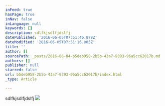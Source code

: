 ```yaml
---
inFeed: true
hasPage: true
inNav: false
inLanguage: null
keywords: []
description: sdlfkjsdlfjdslfj
datePublished: '2016-06-05T07:51:46.878Z'
dateModified: '2016-06-05T07:51:16.805Z'
title: ''
author: []
sourcePath: _posts/2016-06-04-b5deb958-2b5b-43a7-9393-96a5cc62017b.md
authors: []
publisher: null
starred: false
url: b5deb958-2b5b-43a7-9393-96a5cc62017b/index.html
_type: Article

---
```

sdlfkjsdlfjdslfj
![](https://the-grid-user-content.s3-us-west-2.amazonaws.com/beb19087-d370-4891-87ea-5effedb2bfc4.jpg)